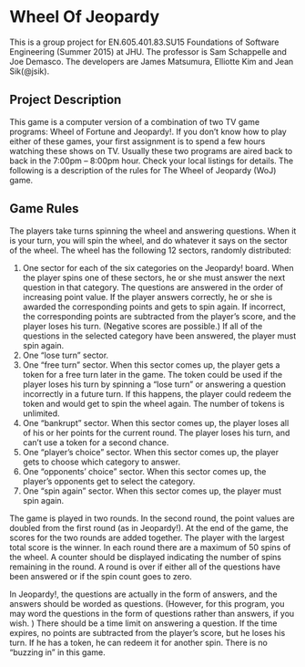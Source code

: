 # Wheel Of Jeopardy
This is a group project for EN.605.401.83.SU15 Foundations of Software Engineering (Summer 2015) at JHU. The professor is Sam Schappelle and Joe Demasco. The developers are James Matsumura, Elliotte Kim and Jean Sik(@jsik).

## Project Description
This game is a computer version of a combination of two TV game programs: Wheel of
Fortune and Jeopardy!. If you don’t know how to play either of these games, your first
assignment is to spend a few hours watching these shows on TV. Usually these two
programs are aired back to back in the 7:00pm – 8:00pm hour. Check your local listings
for details. The following is a description of the rules for The Wheel of Jeopardy (WoJ)
game.

## Game Rules
The players take turns spinning the wheel and answering questions. When
it is your turn, you will spin the wheel, and do whatever it says on the sector of the wheel.
The wheel has the following 12 sectors, randomly distributed:

1. One sector for each of the six categories on the Jeopardy! board. When the player
spins one of these sectors, he or she must answer the next question in that category.
The questions are answered in the order of increasing point value. If the player
answers correctly, he or she is awarded the corresponding points and gets to spin
again. If incorrect, the corresponding points are subtracted from the player’s score,
and the player loses his turn. (Negative scores are possible.) If all of the questions in
the selected category have been answered, the player must spin again.
2. One “lose turn” sector.
3. One “free turn” sector. When this sector comes up, the player gets a token for a free
turn later in the game. The token could be used if the player loses his turn by
spinning a “lose turn” or answering a question incorrectly in a future turn. If this
happens, the player could redeem the token and would get to spin the wheel again.
The number of tokens is unlimited. 
4. One “bankrupt” sector. When this sector comes up, the player loses all of his or her
points for the current round. The player loses his turn, and can’t use a token for a
second chance.
5. One “player’s choice” sector. When this sector comes up, the player gets to choose
which category to answer.
6. One “opponents’ choice” sector. When this sector comes up, the player’s opponents
get to select the category.
7. One “spin again” sector. When this sector comes up, the player must spin again.

The game is played in two rounds. In the second round, the point values are doubled
from the first round (as in Jeopardy!). At the end of the game, the scores for the two
rounds are added together. The player with the largest total score is the winner. In each
round there are a maximum of 50 spins of the wheel. A counter should be displayed
indicating the number of spins remaining in the round. A round is over if either all of the
questions have been answered or if the spin count goes to zero.

In Jeopardy!, the questions are actually in the form of answers, and the answers should be
worded as questions. (However, for this program, you may word the questions in the
form of questions rather than answers, if you wish. ) There should be a time limit on
answering a question. If the time expires, no points are subtracted from the player’s
score, but he loses his turn. If he has a token, he can redeem it for another spin. There is
no “buzzing in” in this game. 

